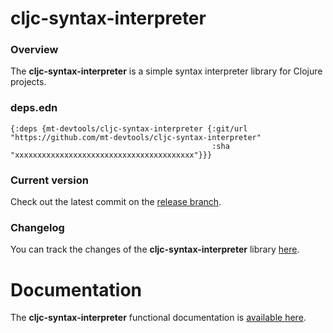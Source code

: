 
# cljc-syntax-interpreter

### Overview

The <strong>cljc-syntax-interpreter</strong> is a simple syntax interpreter library for Clojure projects.

### deps.edn

```
{:deps {mt-devtools/cljc-syntax-interpreter {:git/url "https://github.com/mt-devtools/cljc-syntax-interpreter"
                                             :sha     "xxxxxxxxxxxxxxxxxxxxxxxxxxxxxxxxxxxxxxxx"}}}
```

### Current version

Check out the latest commit on the [release branch](https://github.com/mt-devtools/cljc-syntax-interpreter/tree/release).

### Changelog

You can track the changes of the <strong>cljc-syntax-interpreter</strong> library [here](CHANGES.md).

# Documentation

The <strong>cljc-syntax-interpreter</strong> functional documentation is [available here](https://mt-devtools.github.io/cljc-syntax-interpreter).
